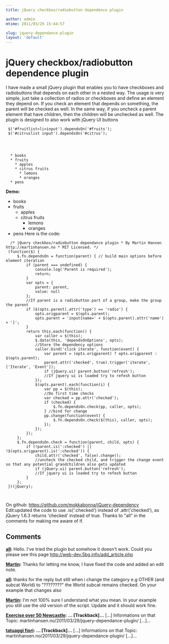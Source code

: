 ```yaml
---
title: jQuery checkbox/radiobutton dependence plugin

author: admin
mtime: 2011/03/29 15:44:57

slug: jquery-dependance-plugin
layout: 'default'
---
```


# jQuery checkbox/radiobutton dependence plugin

I have made a small jQuery plugin that enables you to have checkboxes and radiobuttons that depends on each other in a nested way. The usage is very simple, just take a collection of radios or checkboxes and define an element they depend on. If you check an element that depends on something, the parent will be checked as well. In the same way, if you uncheck a parent element that have children, then the children will be unchecked as well. The plugin is designed to also work with jQuery UI buttons 
```
 $('#fruitlist>li>input').dependsOn('#fruits');
 $('#citruslist input').dependsOn('#citrus');
 
```
 
```
 

  * books
  * fruits 
	* apples
	* citrus fruits 
	  * lemons
	  * oranges
  * pens

```
 **Demo:**

  * books
  * fruits 
	* apples
	* citrus fruits 
	  * lemons
	  * oranges
  * pens
Here is the code: 
```
  /* jQuery checkbox/radiobutton dependance plugin * By Martin Hansen http://martinhansen.no * MIT Licensed. */
 (function($) {
	 $.fn.dependsOn = function(parent) { // build main options before element iteration 
		 if (parent === undefined) {
			 console.log('Parent is required');
			 return;
		 }
		 var opts = {
			 parent: parent,
			 value: null
		 };
		 //If parent is a radiobutton part of a group, make the group the parent 
		 if ($(opts.parent).attr('type') == 'radio') {
			 opts.origparent = $(opts.parent);
			 opts.parent = 'input[name=' + $(opts.parent).attr('name') + ']';
		 }
		 return this.each(function() {
			 var caller = $(this);
			 $.data(this, 'dependsOnOptions', opts);
			 //Store the dependency options 
			 caller.bind('click iterate', function(event) {
				 var parent = (opts.origparent) ? opts.origparent : $(opts.parent);
				 parent.attr('checked', true).trigger('iterate', ['Iterate', 'Event']);
				 if (jQuery.ui) parent.button('refresh');
				 //If jquery ui is loaded try to refesh button 
			 });
			 $(opts.parent).each(function(i) {
				 var pp = $(this);
				 //Do first time checks 
				 var checked = pp.attr('checked');
				 if (checked) {
					 $.fn.dependsOn.check(pp, caller, opts);
				 } //bind for change 
				 pp.change(function(event) {
					 $.fn.dependsOn.check($(this), caller, opts);
				 });
			 });
		 });
	 };
	 $.fn.dependsOn.check = function(parent, child, opts) {
		 if (!parent.is(':checked') || !$(opts.origparent).is(':checked')) {
			 child.attr('checked', false).change();
			 //uncheck the checked child, and trigger the change event so that any potential grandchildren also gets updated 
			 if (jQuery.ui) parent.button('refresh');
			 //If jquery ui is loaded try to refesh button 
		 }
	 };
 })(jQuery);

 
```
 On github: <https://github.com/mokkabonna/jQuery-dependency> Edit:updated the code to use .is(':checked') instead of .attr('checked'), as jQuery 1.6.3 returns 'checked' instead of true. Thanks to "all" in the comments for making me aware of if.

## Comments

**[all](#2441 "2011-09-09 17:28:44"):** Hello. I've tried the plugin but somehow it doesn't work. Could you please see this page http://web-dev.5bg.info/add_article.php

**[Martin](#2443 "2011-09-11 12:07:13"):** Thanks for letting me know, I have fixed the code and added an edit note.

**[all](#2444 "2011-09-11 12:49:08"):** thanks for the reply but still when i change the category e.g OTHER (and subcat World) to "????????" the World subcat remains checked. On your example that changes also

**[Martin](#2445 "2011-09-13 01:06:37"):** I'm not 100% sure I understand what you mean. In your example you still use the old version of the script. Update and it should work fine.

**[Exercise over 50 Newcastle](#2837 "2012-02-22 12:10:42"):** **... [Trackback]...** [...] Informations on that Topic: martinhansen.no/2011/03/29/jquery-dependance-plugin/ [...]...

**[tatuaggi fiori](#2846 "2012-02-25 15:32:30"):** **... [Trackback]...** [...] Informations on that Topic: martinhansen.no/2011/03/29/jquery-dependance-plugin/ [...]...

